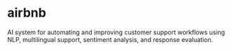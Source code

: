 # airbnb
 AI system for automating and improving customer support workflows using NLP, multilingual support, sentiment analysis, and response evaluation.
